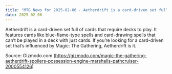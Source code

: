 ```yaml
---
title: "MTG News for 2025-02-06 - Aetherdrift is a card-driven set full of cards tha..."
date: 2025-02-06
---
```


Aetherdrift is a card-driven set full of cards that require decks to play. It features cards like blue-flame-type spells and card-drawing spells that can’t be played in a deck with just cards. If you’re looking for a card-driven set that’s influenced by Magic: The Gathering, Aetherdrift is it.

Source: Gizmodo.com (https://gizmodo.com/magic-the-gathering-aetherdrift-spoilers-possession-engine-marshalls-pathcruiser-2000554126)

